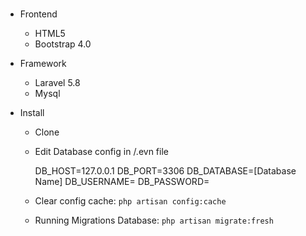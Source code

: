 # 
* Frontend 
  - HTML5
  - Bootstrap 4.0
  
* Framework
  - Laravel 5.8
  - Mysql  
  
* Install
  - Clone
  - Edit Database config in /.evn file
  
    DB_HOST=127.0.0.1
    DB_PORT=3306
    DB_DATABASE=[Database Name]
    DB_USERNAME=<Database Username>
    DB_PASSWORD=<Database password>
    
  - Clear config cache: ```php artisan config:cache```
  - Running Migrations Database: ```php artisan migrate:fresh```
  
  
